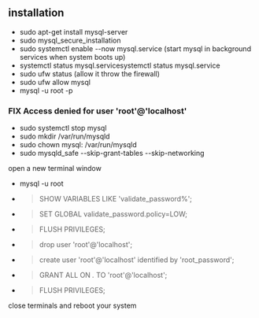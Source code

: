 ## installation
- sudo apt-get install mysql-server
- sudo mysql_secure_installation
- sudo systemctl enable --now mysql.service (start mysql in background services when system boots up)
- systemctl status mysql.servicesystemctl status mysql.service
- sudo ufw status (allow it throw the firewall)
- sudo ufw allow mysql
- mysql -u root -p

### FIX Access denied for user 'root'@'localhost'
- sudo systemctl stop mysql
- sudo mkdir /var/run/mysqld
- sudo chown mysql: /var/run/mysqld
- sudo mysqld_safe --skip-grant-tables --skip-networking

open a new terminal window

- mysql -u root

<!-- change password policy -->
- > SHOW VARIABLES LIKE 'validate_password%';
- > SET GLOBAL validate_password.policy=LOW;

<!-- create root user -->
- > FLUSH PRIVILEGES;
- > drop user 'root'@'localhost';
- > create user 'root'@'localhost' identified by 'root_password';
- > GRANT ALL ON *.* TO 'root'@'localhost';
- > FLUSH PRIVILEGES;

close terminals and reboot your system
